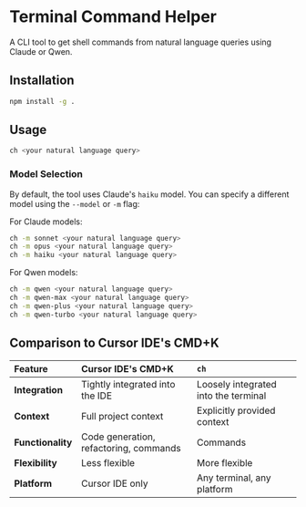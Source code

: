 # Terminal Command Helper

A CLI tool to get shell commands from natural language queries using Claude or Qwen.

## Installation

```bash
npm install -g .
```

## Usage

```bash
ch <your natural language query>
```

### Model Selection

By default, the tool uses Claude's `haiku` model. You can specify a different model using the `--model` or `-m` flag:

For Claude models:
```bash
ch -m sonnet <your natural language query>
ch -m opus <your natural language query>
ch -m haiku <your natural language query>
```

For Qwen models:
```bash
ch -m qwen <your natural language query>
ch -m qwen-max <your natural language query>
ch -m qwen-plus <your natural language query>
ch -m qwen-turbo <your natural language query>
```

## Comparison to Cursor IDE's CMD+K

| Feature | Cursor IDE's CMD+K | `ch` |
| :--- | :--- | :--- |
| **Integration** | Tightly integrated into the IDE | Loosely integrated into the terminal |
| **Context** | Full project context | Explicitly provided context |
| **Functionality** | Code generation, refactoring, commands | Commands |
| **Flexibility** | Less flexible | More flexible |
| **Platform** | Cursor IDE only | Any terminal, any platform |
